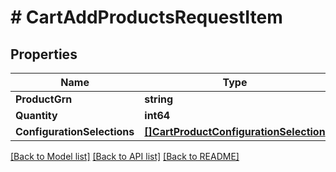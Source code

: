 # # CartAddProductsRequestItem


## Properties 


Name | Type | Description | Notes
------------ | ------------- | ------------- | -------------
**ProductGrn**| **string** |   | [optional]
**Quantity**| **int64** |   | [optional]
**ConfigurationSelections**| [**[]CartProductConfigurationSelection**](CartProductConfigurationSelection.md) |   | [optional]


[[Back to Model list]](../../README.md#models) [[Back to API list]](../../README.md#endpoints) [[Back to README]](../../README.md)

